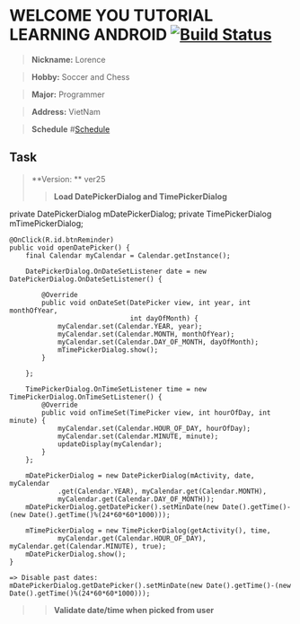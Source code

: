 # WELCOME YOU TUTORIAL LEARNING ANDROID [![Build Status](https://travis-ci.org/nomensa/jquery.hide-show.svg)](https://travis-ci.org/nomensa/jquery.hide-show.svg?branch=master)

> **Nickname:** Lorence

> **Hobby:** Soccer and Chess

> **Major:** Programmer

> **Address:** VietNam

> **Schedule** #[Schedule](#schedule)

## Task

> **Version: ** ver25
>> **Load DatePickerDialog and TimePickerDialog**

private DatePickerDialog mDatePickerDialog;
    private TimePickerDialog mTimePickerDialog;

    @OnClick(R.id.btnReminder)
    public void openDatePicker() {
        final Calendar myCalendar = Calendar.getInstance();

        DatePickerDialog.OnDateSetListener date = new DatePickerDialog.OnDateSetListener() {

            @Override
            public void onDateSet(DatePicker view, int year, int monthOfYear,
                                  int dayOfMonth) {
                myCalendar.set(Calendar.YEAR, year);
                myCalendar.set(Calendar.MONTH, monthOfYear);
                myCalendar.set(Calendar.DAY_OF_MONTH, dayOfMonth);
                mTimePickerDialog.show();
            }

        };

        TimePickerDialog.OnTimeSetListener time = new TimePickerDialog.OnTimeSetListener() {
            @Override
            public void onTimeSet(TimePicker view, int hourOfDay, int minute) {
                myCalendar.set(Calendar.HOUR_OF_DAY, hourOfDay);
                myCalendar.set(Calendar.MINUTE, minute);
                updateDisplay(myCalendar);
            }
        };

        mDatePickerDialog = new DatePickerDialog(mActivity, date, myCalendar
                .get(Calendar.YEAR), myCalendar.get(Calendar.MONTH),
                myCalendar.get(Calendar.DAY_OF_MONTH));
        mDatePickerDialog.getDatePicker().setMinDate(new Date().getTime()-(new Date().getTime()%(24*60*60*1000)));
        
        mTimePickerDialog = new TimePickerDialog(getActivity(), time,
                myCalendar.get(Calendar.HOUR_OF_DAY), myCalendar.get(Calendar.MINUTE), true);
        mDatePickerDialog.show();
    }
    
    => Disable past dates: mDatePickerDialog.getDatePicker().setMinDate(new Date().getTime()-(new Date().getTime()%(24*60*60*1000)));

>> **Validate date/time when picked from user**

